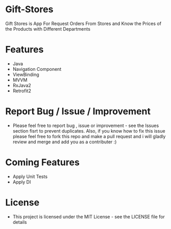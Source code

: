# Gift-Stores

 Gift Stores is App For Request Orders From Stores and Know the Prices of the Products with Different Departments 

# Features
 * Java
 * Navigation Component
 * ViewBinding
 * MVVM
 * RxJava2
 * Retrofit2
 
# Report Bug / Issue / Improvement
* Please feel free to report bug , issue or improvement - see the Issues section fisrt to prevent duplicates. Also, if you know how to fix this issue please feel     free to fork this repo and make a pull request and i will gladly review and merge and add you as a contributer :)

# Coming Features
 * Apply Unit Tests
 * Apply DI

# License
* This project is licensed under the MIT License - see the LICENSE file for details

